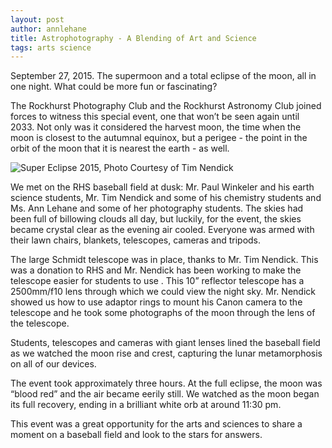 ```yaml
---
layout: post
author: annlehane
title: Astrophotography - A Blending of Art and Science
tags: arts science
---
```

September 27, 2015.  The supermoon and a total eclipse of the moon, all in one night.  What could be more fun or fascinating?

The Rockhurst Photography Club and the Rockhurst Astronomy Club joined forces to witness this special event, one that won’t be seen again until 2033.  Not only was it considered the harvest moon, the time when the moon is closest to the autumnal equinox, but a perigee - the point in the orbit of the moon that it is nearest the earth - as well.

<div class="flex-wrapper">
  <img alt="Super Eclipse 2015, Photo Courtesy of Tim Nendick" src="{{site.baseurl}}/img/supereclipse2015.jpg">
</div>

We met on the RHS baseball field at dusk: Mr. Paul Winkeler and his earth science students, Mr. Tim Nendick and some of his  chemistry students and Ms. Ann Lehane and some of her photography students.  The skies had been full of billowing clouds all day, but luckily, for the event, the skies became crystal clear as the evening air cooled.  Everyone was armed with their lawn chairs, blankets, telescopes, cameras and tripods.

The large Schmidt telescope was in place, thanks to Mr. Tim Nendick.   This was a donation to RHS and Mr. Nendick has been working to make the telescope easier for students to use . This 10” reflector telescope has a 2500mm/f10 lens through which we could view the night sky.  Mr. Nendick showed us how to use adaptor rings to mount his Canon camera to the telescope and he took some photographs of the moon through the lens of the telescope.

Students, telescopes and cameras with giant lenses lined the baseball field as we watched the moon rise and crest, capturing the lunar metamorphosis on all of our devices.

The event took approximately three hours.  At the full eclipse, the moon was “blood red” and the air became eerily still.  We watched as the moon began its full recovery, ending in a brilliant white orb at around 11:30 pm.

This event was a great opportunity for the arts and sciences to share a moment on a baseball field and look to the stars for answers.

